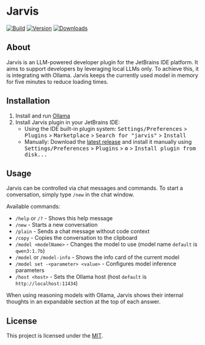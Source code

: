 # Jarvis

[![Build](https://github.com/fmueller/jarvis/actions/workflows/build.yml/badge.svg?branch=main)](https://github.com/fmueller/jarvis/actions/workflows/build.yml)
[![Version](https://img.shields.io/jetbrains/plugin/v/24755-jarvis.svg)](https://plugins.jetbrains.com/plugin/24755-jarvis)
[![Downloads](https://img.shields.io/jetbrains/plugin/d/24755-jarvis.svg)](https://plugins.jetbrains.com/plugin/24755-jarvis)

## About

<!-- Plugin description -->
Jarvis is an LLM-powered developer plugin for the JetBrains IDE platform. It aims to support developers by leveraging
local LLMs only. To achieve this, it is integrating with Ollama. Jarvis keeps the currently used model in memory for
five minutes to reduce loading times.
<!-- Plugin description end -->

## Installation

1. Install and run [Ollama](https://ollama.com)
2. Install Jarvis plugin in your JetBrains IDE:
   - Using the IDE built-in plugin system: <kbd>Settings/Preferences</kbd> > <kbd>Plugins</kbd> > <kbd>Marketplace</kbd> > <kbd>Search for "jarvis"</kbd> >
     <kbd>Install</kbd>
   - Manually: Download the [latest release](https://github.com/fmueller/jarvis/releases/latest) and install it manually using
     <kbd>Settings/Preferences</kbd> > <kbd>Plugins</kbd> > <kbd>⚙️</kbd> > <kbd>Install plugin from disk...</kbd>

## Usage

Jarvis can be controlled via chat messages and commands. To start a conversation, simply type ```/new``` in the chat window.

Available commands:

- ```/help``` or ```/?``` - Shows this help message
- ```/new``` - Starts a new conversation
- ```/plain``` - Sends a chat message without code context
- ```/copy``` - Copies the conversation to the clipboard
- ```/model <modelName>``` - Changes the model to use (model name `default` is `qwen3:1.7b`)
- ```/model``` or ```/model-info``` - Shows the info card of the current model
- ```/model set -<parameter> <value>``` - Configures model inference parameters
- ```/host <host>``` - Sets the Ollama host (host `default` is `http://localhost:11434`)

When using reasoning models with Ollama, Jarvis shows their internal thoughts in an expandable section at the top of each answer.

## License

This project is licensed under the [MIT](LICENSE).
